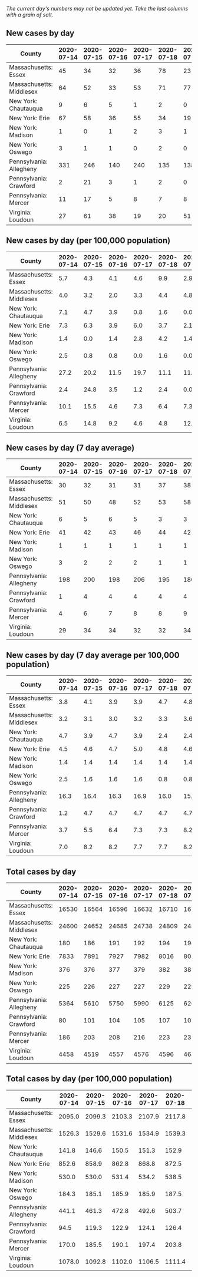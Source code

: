 _The current day's numbers may not be updated yet. Take the last columns with a grain of salt._
## New cases by day

| County | 2020-07-14 | 2020-07-15 | 2020-07-16 | 2020-07-17 | 2020-07-18 | 2020-07-19 | 2020-07-20 |
| --- | --- | --- | --- | --- | --- | --- | --- |
| Massachusetts: Essex | 45 | 34 | 32 | 36 | 78 | 23 |  |
| Massachusetts: Middlesex | 64 | 52 | 33 | 53 | 71 | 77 |  |
| New York: Chautauqua | 9 | 6 | 5 | 1 | 2 | 0 |  |
| New York: Erie | 67 | 58 | 36 | 55 | 34 | 19 | 11 |
| New York: Madison | 1 | 0 | 1 | 2 | 3 | 1 | 1 |
| New York: Oswego | 3 | 1 | 1 | 0 | 2 | 0 |  |
| Pennsylvania: Allegheny | 331 | 246 | 140 | 240 | 135 | 138 | 172 |
| Pennsylvania: Crawford | 2 | 21 | 3 | 1 | 2 | 0 | 2 |
| Pennsylvania: Mercer | 11 | 17 | 5 | 8 | 7 | 8 | 14 |
| Virginia: Loudoun | 27 | 61 | 38 | 19 | 20 | 51 | 23 |

## New cases by day (per 100,000 population)

| County | 2020-07-14 | 2020-07-15 | 2020-07-16 | 2020-07-17 | 2020-07-18 | 2020-07-19 | 2020-07-20 |
| --- | --- | --- | --- | --- | --- | --- | --- |
| Massachusetts: Essex | 5.7 | 4.3 | 4.1 | 4.6 | 9.9 | 2.9 |  |
| Massachusetts: Middlesex | 4.0 | 3.2 | 2.0 | 3.3 | 4.4 | 4.8 |  |
| New York: Chautauqua | 7.1 | 4.7 | 3.9 | 0.8 | 1.6 | 0.0 |  |
| New York: Erie | 7.3 | 6.3 | 3.9 | 6.0 | 3.7 | 2.1 | 1.2 |
| New York: Madison | 1.4 | 0.0 | 1.4 | 2.8 | 4.2 | 1.4 | 1.4 |
| New York: Oswego | 2.5 | 0.8 | 0.8 | 0.0 | 1.6 | 0.0 |  |
| Pennsylvania: Allegheny | 27.2 | 20.2 | 11.5 | 19.7 | 11.1 | 11.3 | 14.1 |
| Pennsylvania: Crawford | 2.4 | 24.8 | 3.5 | 1.2 | 2.4 | 0.0 | 2.4 |
| Pennsylvania: Mercer | 10.1 | 15.5 | 4.6 | 7.3 | 6.4 | 7.3 | 12.8 |
| Virginia: Loudoun | 6.5 | 14.8 | 9.2 | 4.6 | 4.8 | 12.3 | 5.6 |

## New cases by day (7 day average)

| County | 2020-07-14 | 2020-07-15 | 2020-07-16 | 2020-07-17 | 2020-07-18 | 2020-07-19 | 2020-07-20 |
| --- | --- | --- | --- | --- | --- | --- | --- |
| Massachusetts: Essex | 30 | 32 | 31 | 31 | 37 | 38 |  |
| Massachusetts: Middlesex | 51 | 50 | 48 | 52 | 53 | 58 |  |
| New York: Chautauqua | 6 | 5 | 6 | 5 | 3 | 3 |  |
| New York: Erie | 41 | 42 | 43 | 46 | 44 | 42 | 40 |
| New York: Madison | 1 | 1 | 1 | 1 | 1 | 1 | 1 |
| New York: Oswego | 3 | 2 | 2 | 2 | 1 | 1 |  |
| Pennsylvania: Allegheny | 198 | 200 | 198 | 206 | 195 | 186 | 200 |
| Pennsylvania: Crawford | 1 | 4 | 4 | 4 | 4 | 4 | 4 |
| Pennsylvania: Mercer | 4 | 6 | 7 | 8 | 8 | 9 | 10 |
| Virginia: Loudoun | 29 | 34 | 34 | 32 | 32 | 34 | 34 |

## New cases by day (7 day average per 100,000 population)

| County | 2020-07-14 | 2020-07-15 | 2020-07-16 | 2020-07-17 | 2020-07-18 | 2020-07-19 | 2020-07-20 |
| --- | --- | --- | --- | --- | --- | --- | --- |
| Massachusetts: Essex | 3.8 | 4.1 | 3.9 | 3.9 | 4.7 | 4.8 |  |
| Massachusetts: Middlesex | 3.2 | 3.1 | 3.0 | 3.2 | 3.3 | 3.6 |  |
| New York: Chautauqua | 4.7 | 3.9 | 4.7 | 3.9 | 2.4 | 2.4 |  |
| New York: Erie | 4.5 | 4.6 | 4.7 | 5.0 | 4.8 | 4.6 | 4.4 |
| New York: Madison | 1.4 | 1.4 | 1.4 | 1.4 | 1.4 | 1.4 | 1.4 |
| New York: Oswego | 2.5 | 1.6 | 1.6 | 1.6 | 0.8 | 0.8 |  |
| Pennsylvania: Allegheny | 16.3 | 16.4 | 16.3 | 16.9 | 16.0 | 15.3 | 16.4 |
| Pennsylvania: Crawford | 1.2 | 4.7 | 4.7 | 4.7 | 4.7 | 4.7 | 4.7 |
| Pennsylvania: Mercer | 3.7 | 5.5 | 6.4 | 7.3 | 7.3 | 8.2 | 9.1 |
| Virginia: Loudoun | 7.0 | 8.2 | 8.2 | 7.7 | 7.7 | 8.2 | 8.2 |

## Total cases by day

| County | 2020-07-14 | 2020-07-15 | 2020-07-16 | 2020-07-17 | 2020-07-18 | 2020-07-19 | 2020-07-20 |
| --- | --- | --- | --- | --- | --- | --- | --- |
| Massachusetts: Essex | 16530 | 16564 | 16596 | 16632 | 16710 | 16733 |  |
| Massachusetts: Middlesex | 24600 | 24652 | 24685 | 24738 | 24809 | 24886 |  |
| New York: Chautauqua | 180 | 186 | 191 | 192 | 194 | 194 |  |
| New York: Erie | 7833 | 7891 | 7927 | 7982 | 8016 | 8035 | 8046 |
| New York: Madison | 376 | 376 | 377 | 379 | 382 | 383 | 384 |
| New York: Oswego | 225 | 226 | 227 | 227 | 229 | 229 |  |
| Pennsylvania: Allegheny | 5364 | 5610 | 5750 | 5990 | 6125 | 6263 | 6435 |
| Pennsylvania: Crawford | 80 | 101 | 104 | 105 | 107 | 107 | 109 |
| Pennsylvania: Mercer | 186 | 203 | 208 | 216 | 223 | 231 | 245 |
| Virginia: Loudoun | 4458 | 4519 | 4557 | 4576 | 4596 | 4647 | 4670 |

## Total cases by day (per 100,000 population)

| County | 2020-07-14 | 2020-07-15 | 2020-07-16 | 2020-07-17 | 2020-07-18 | 2020-07-19 | 2020-07-20 |
| --- | --- | --- | --- | --- | --- | --- | --- |
| Massachusetts: Essex | 2095.0 | 2099.3 | 2103.3 | 2107.9 | 2117.8 | 2120.7 |  |
| Massachusetts: Middlesex | 1526.3 | 1529.6 | 1531.6 | 1534.9 | 1539.3 | 1544.1 |  |
| New York: Chautauqua | 141.8 | 146.6 | 150.5 | 151.3 | 152.9 | 152.9 |  |
| New York: Erie | 852.6 | 858.9 | 862.8 | 868.8 | 872.5 | 874.6 | 875.8 |
| New York: Madison | 530.0 | 530.0 | 531.4 | 534.2 | 538.5 | 539.9 | 541.3 |
| New York: Oswego | 184.3 | 185.1 | 185.9 | 185.9 | 187.5 | 187.5 |  |
| Pennsylvania: Allegheny | 441.1 | 461.3 | 472.8 | 492.6 | 503.7 | 515.0 | 529.2 |
| Pennsylvania: Crawford | 94.5 | 119.3 | 122.9 | 124.1 | 126.4 | 126.4 | 128.8 |
| Pennsylvania: Mercer | 170.0 | 185.5 | 190.1 | 197.4 | 203.8 | 211.1 | 223.9 |
| Virginia: Loudoun | 1078.0 | 1092.8 | 1102.0 | 1106.5 | 1111.4 | 1123.7 | 1129.3 |

